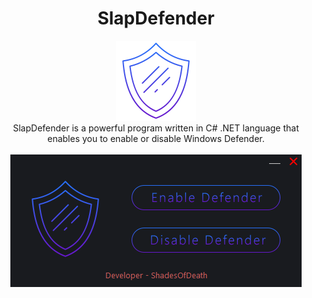 <div align="center">
  <h1>SlapDefender</h1>
  <img src="assets/shield.png" alt="SlapDefender">
</div>

<div align="center">
  SlapDefender is a powerful program written in C# .NET language that enables you to enable or disable Windows Defender.
</div>

</br>

<div align="center">
  <img src="assets/sc.png" alt="SlapDefender">
</div>
